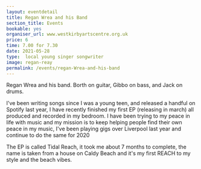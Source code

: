 ```yaml
---
layout: eventdetail
title: Regan Wrea and his Band
section_title: Events
bookable: yes
organiser_url: www.westkirbyartscentre.org.uk
price: 6
time: 7.00 for 7.30
date: 2021-05-28
type:  local young singer songwriter
image: regan-reay
permalink: /events/regan-Wrea-and-his-band
---
```


Regan Wrea and his band. Borth on guitar, Gibbo on bass, and Jack on drums.

I've been writing songs since I was a young teen, and released a handful on Spotify last year, I have recently finished my first EP (releasing in march) all produced and recorded in my bedroom. I have been trying to my peace in life with music and my mission is to keep helping people find their own peace in my music, I've been playing gigs over Liverpool last year and continue to do the same for 2020

The EP is called Tidal Reach, it took me about 7 months to complete, the name is taken from a house on Caldy Beach and it's my first REACH to my style and the  beach vibes.

